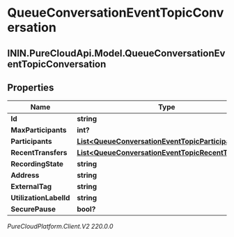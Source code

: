 # QueueConversationEventTopicConversation

## ININ.PureCloudApi.Model.QueueConversationEventTopicConversation

## Properties

|Name | Type | Description | Notes|
|------------ | ------------- | ------------- | -------------|
| **Id** | **string** |  | [optional] |
| **MaxParticipants** | **int?** |  | [optional] |
| **Participants** | [**List&lt;QueueConversationEventTopicParticipant&gt;**](QueueConversationEventTopicParticipant) |  | [optional] |
| **RecentTransfers** | [**List&lt;QueueConversationEventTopicRecentTransfer&gt;**](QueueConversationEventTopicRecentTransfer) |  | [optional] |
| **RecordingState** | **string** |  | [optional] |
| **Address** | **string** |  | [optional] |
| **ExternalTag** | **string** |  | [optional] |
| **UtilizationLabelId** | **string** |  | [optional] |
| **SecurePause** | **bool?** |  | [optional] |



_PureCloudPlatform.Client.V2 220.0.0_
